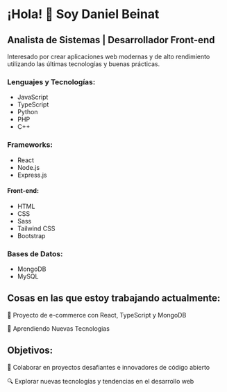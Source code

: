 # ¡Hola! 👋 Soy Daniel Beinat

## Analista de Sistemas | Desarrollador Front-end

Interesado por crear aplicaciones web modernas y de alto rendimiento utilizando las últimas tecnologías y buenas prácticas.

### Lenguajes y Tecnologías:

- JavaScript
- TypeScript
- Python
- PHP
- C++

### Frameworks:

- React
- Node.js
- Express.js

#### Front-end:

- HTML
- CSS
- Sass
- Tailwind CSS
- Bootstrap

### Bases de Datos:

- MongoDB
- MySQL

## Cosas en las que estoy trabajando actualmente:

🔭 Proyecto de e-commerce con React, TypeScript y MongoDB

🌱 Aprendiendo Nuevas Tecnologias

## Objetivos:

👯 Colaborar en proyectos desafiantes e innovadores de código abierto

🔍 Explorar nuevas tecnologías y tendencias en el desarrollo web



